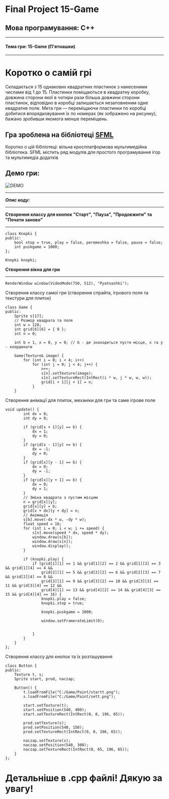 
# Final Project 15-Game

## Мова програмування: **C++**
------
#### Тема гри: **15-Game (П'ятнашки)**
----
# Коротко о самій грі

Складається з 15 однакових квадратних пластинок з нанесеними числами від 1 до 15. Пластинки поміщаються в квадратну коробку, довжина сторони якої в чотири рази більша довжини сторони пластинок, відповідно в коробці залишається незаповненим одне квадратне поле. Мета гри — переміщаючи пластинки по коробці добитися впорядковування їх по номерах (як зображено на рисунку), бажано зробивши якомога менше переміщень.

## Гра зроблена на бібліотеці [SFML](https://www.sfml-dev.org/)

Коротко о цій бібліотеці: вільна кросплатформова мультимедійна бібліотека. SFML містить ряд модулів для простого програмування ігор та мультимедіа додатків

## Демо гри:
![DEMO](https://cdn.discordapp.com/attachments/1036007615379017779/1037755764716085289/demka.gif)

---


***Опис коду:***

---

**Створення классу для кнопок "Старт", "Пауза", "Продовжити" та "Почати заново"**

-----
```
class Knopki {
public:
    bool stop = true, play = false, peremeshka = false, pause = false;
    int puskgame = 1000;
};

Knopki knopki;
```
**Створення вікна для гри**

-----
```
RenderWindow window(VideoMode(750, 512), "Pyatnashki");
```
Створення классу самої гри (створення спрайта, ігрового поля та текстури для плиток)

```
class Game {
public:
    Sprite s[17];
    // Розмір квадрата та поля
    int w = 128;
    int grid[6][6] = { 0 };
    int n = 0;

    int b = 1, x = 0, y = 0; // b - де знаходиться пусте місце, x та y - координати

    Game(Texture& image) {
        for (int i = 0; i < 4; i++)
            for (int j = 0; j < 4; j++) {
                n++;
                s[n].setTexture(image);
                s[n].setTextureRect(IntRect(i * w, j * w, w, w));
                grid[i + 1][j + 1] = n;
            }
    }
```
Створення анімації для плиток, механіки для гри та саме ігрове поле

```
void update() {
        int dx = 0;
        int dy = 0;

        if (grid[x + 1][y] == b) {
            dx = 1;
            dy = 0;
        }
        if (grid[x - 1][y] == b) {
            dx = -1;
            dy = 0;
        }
        if (grid[x][y - 1] == b) {
            dx = 0;
            dy = -1;
        }
        if (grid[x][y + 1] == b) {
            dx = 0;
            dy = 1;
        }
        // Зміна квадрата з пустим місцем
        n = grid[x][y];
        grid[x][y] = b;
        grid[x + dx][y + dy] = n;
        // Анімація
        s[b].move(-dx * w, -dy * w);
        float speed = 16;
        for (int i = 0; i < w; i += speed) {
            s[n].move(speed * dx, speed * dy);
            window.draw(s[b]);
            window.draw(s[n]);
            window.display();
        }

        if (knopki.play) {
            if (grid[1][1] == 1 && grid[1][2] == 2 && grid[1][3] == 3 && grid[1][4] == 4 &&
                grid[2][1] == 5 && grid[2][2] == 6 && grid[2][3] == 7 && grid[2][4] == 8 &&
                grid[3][1] == 9 && grid[3][2] == 10 && grid[3][3] == 11 && grid[3][4] == 12 &&
                grid[4][1] == 13 && grid[4][2] == 14 && grid[4][3] == 15 && grid[4][4] == 16) {
                knopki.play = false;
                knopki.stop = true;

                knopki.puskgame = 1000;

                window.setFramerateLimit(0);

 
            }
        }
    }
};
```
Створення классу для кнопок та їх розташування
```
class Button {
public:
    Texture t, s;
    Sprite start, prod, naczap;

    Button() {
        t.loadFromFile("C:/Game/Paint/startt.png");
        s.loadFromFile("C:/Game/Paint/sett.png");

        start.setTexture(t);
        start.setPosition(540, 400);
        start.setTextureRect(IntRect(0, 0, 196, 65));

        prod.setTexture(s);
        prod.setPosition(540, 150);
        prod.setTextureRect(IntRect(0, 0, 196, 65));

        naczap.setTexture(s);
        naczap.setPosition(540, 300);
        naczap.setTextureRect(IntRect(0, 65, 196, 65));
    }
};
```

# **Детальніше в .cpp файлі! Дякую за увагу!**


